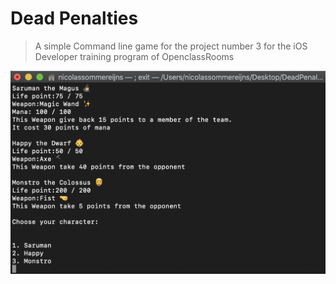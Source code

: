 # Dead Penalties
> A simple Command line game for the project number 3 for the iOS Developer training program of OpenclassRooms

<a href="https://github.com/Nicotrz"><img src="https://github.com/Nicotrz/DeadPenalties/blob/master/Capture%20d’écran%202019-11-20%20à%2020.19.51.png?raw=true" title="Dead Penalties" alt="Nicotrz"></a>
<!-- [![FVCproductions](https://github.com/Nicotrz/DeadPenalties/blob/master/Capture%20d’écran%202019-11-20%20à%2020.23.58.png?raw=true)](https://github.com/Nicotrz) -->

